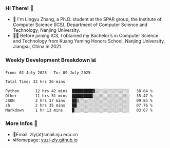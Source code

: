 ### Hi There! 👋 
- 🐳 I'm Lingyu Zhang, a Ph.D. student at the SPAR group, the Institute of Computer Science (ICS), Department of Computer Science and Technology, Nanjing University.
- 🧑‍🎓 Before joining ICS, I obtained my Bachelor’s in Computer Science and Technology from Kuang Yaming Honors School, Nanjing University, Jiangsu, China in 2021.

### Weekly Development Breakdown :bar_chart:

<!--START_SECTION:waka-->

```txt
From: 02 July 2025 - To: 09 July 2025

Total Time: 33 hrs 26 mins

Python       12 hrs 42 mins  █████████▓░░░░░░░░░░░░░░░   38.04 %
Other        11 hrs 51 mins  █████████░░░░░░░░░░░░░░░░   35.47 %
JSON         3 hrs 17 mins   ██▒░░░░░░░░░░░░░░░░░░░░░░   09.85 %
sh           2 hrs 35 mins   ██░░░░░░░░░░░░░░░░░░░░░░░   07.76 %
Markdown     1 hr 13 mins    █░░░░░░░░░░░░░░░░░░░░░░░░   03.67 %
```

<!--END_SECTION:waka-->

<!--
### Github Contributions :octocat:

![](https://raw.githubusercontent.com/yuzi-zly/yuzi-zly/output/github-contribution-grid-snake.svg)              
-->

### More Infos 📖

- 📧Email: zly(at)smail.nju.edu.cn
- 🌀Homepage: [yuzi-zly.github.io](https://yuzi-zly.github.io/)
